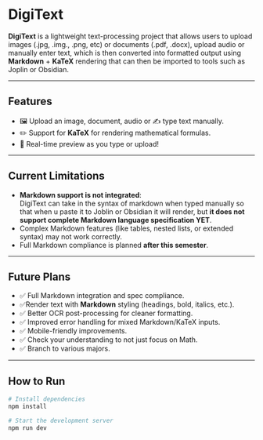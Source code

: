 # DigiText

**DigiText** is a lightweight text-processing project that allows users to upload images (.jpg, .img., .png, etc) or documents (.pdf, .docx), upload audio or manually enter text, which is then converted into formatted output using **Markdown** + **KaTeX** rendering that can then be imported to tools such as Joplin or Obsidian.

---

## Features
- 🖼️ Upload an image, document, audio or ✍️ type text manually.
- ✏️ Support for **KaTeX** for rendering mathematical formulas.
- 🌟 Real-time preview as you type or upload!

---

## Current Limitations
- **Markdown support is not integrated**:  
  DigiText can take in the syntax of markdown when typed manually so that when u paste it to Joblin or Obsidian it will render, but **it does not support complete Markdown language specification YET**.
- Complex Markdown features (like tables, nested lists, or extended syntax) may not work correctly.
- Full Markdown compliance is planned **after this semester**.

---

## Future Plans
- ✅ Full Markdown integration and spec compliance.
- ✅Render text with **Markdown** styling (headings, bold, italics, etc.).
- ✅ Better OCR post-processing for cleaner formatting.
- ✅ Improved error handling for mixed Markdown/KaTeX inputs.
- ✅ Mobile-friendly improvements.
- ✅ Check your understanding to not just focus on Math.
- ✅ Branch to various majors.

---

## How to Run
```bash
# Install dependencies
npm install

# Start the development server
npm run dev
